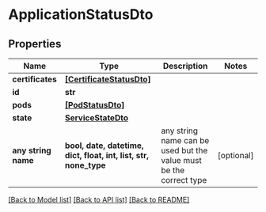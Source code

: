 # ApplicationStatusDto


## Properties
Name | Type | Description | Notes
------------ | ------------- | ------------- | -------------
**certificates** | [**[CertificateStatusDto]**](CertificateStatusDto.md) |  | 
**id** | **str** |  | 
**pods** | [**[PodStatusDto]**](PodStatusDto.md) |  | 
**state** | [**ServiceStateDto**](ServiceStateDto.md) |  | 
**any string name** | **bool, date, datetime, dict, float, int, list, str, none_type** | any string name can be used but the value must be the correct type | [optional]

[[Back to Model list]](../README.md#documentation-for-models) [[Back to API list]](../README.md#documentation-for-api-endpoints) [[Back to README]](../README.md)


